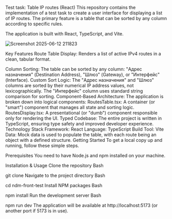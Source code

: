 Test task: Table IP routes (React)
This repository contains the implementation of a test task to create a user interface for displaying a list of IP routes. The primary feature is a table that can be sorted by any column according to specific rules.


The application is built with React, TypeScript, and Vite.

![Screenshot 2025-06-12 211823](https://github.com/user-attachments/assets/2bf71db3-1292-46c9-aa7f-24ee0ce44217)


Key Features
Route Table Display: Renders a list of active IPv4 routes in a clean, tabular format.

Column Sorting: The table can be sorted by any column: "Адрес назначения" (Destination Address), "Шлюз" (Gateway), or "Интерфейс" (Interface).
Custom Sort Logic:
The "Адрес назначения" and "Шлюз" columns are sorted by their numerical IP address values, not lexicographically.
The "Интерфейс" column uses standard string comparison for sorting.
Component-Based Architecture: The application is broken down into logical components:
RoutesTable.tsx: A container (or "smart") component that manages all state and sorting logic.
RoutesDisplay.tsx: A presentational (or "dumb") component responsible only for rendering the UI.
Typed Codebase: The entire project is written in TypeScript, ensuring type safety and improved developer experience.
Technology Stack
Framework: React
Language: TypeScript
Build Tool: Vite
Data: Mock data is used to populate the table, with each route being an object with a defined structure.
Getting Started
To get a local copy up and running, follow these simple steps.

Prerequisites
You need to have Node.js and npm installed on your machine.

Installation & Usage
Clone the repository
Bash

git clone <your-repository-url>
Navigate to the project directory
Bash

cd ndm-front-test
Install NPM packages
Bash

npm install
Run the development server
Bash

npm run dev
The application will be available at http://localhost:5173 (or another port if 5173 is in use).
